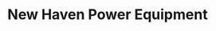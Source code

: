 ---
title: "New Haven Power Equipment"
url: /new-haven/new-haven-power-equipment/
shop: agrarian
---